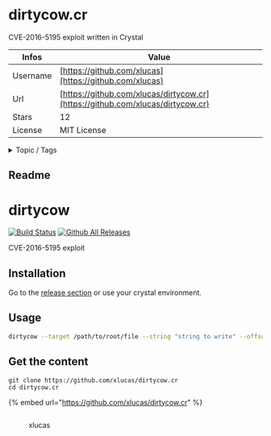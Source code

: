 # dirtycow.cr

CVE-2016-5195 exploit written in Crystal

| Infos    | Value                                                              |
| -------- | -------------------------------------------------------------------|
| Username | [https://github.com/xlucas](https://github.com/xlucas) |
| Url      | [https://github.com/xlucas/dirtycow.cr](https://github.com/xlucas/dirtycow.cr)                                               |
| Stars    | 12                                                          |
| License  | MIT License                                                        |

<details>

<summary>Topic / Tags</summary>



</details>

## Readme

# dirtycow 

[![Build Status](https://travis-ci.org/xlucas/dirtycow.cr.svg?branch=master)](https://travis-ci.org/xlucas/dirtycow.cr)
[![Github All Releases](https://img.shields.io/github/downloads/xlucas/dirtycow.cr/total.svg)](https://github.com/xlucas/dirtycow.cr/releases)

CVE-2016-5195 exploit


## Installation

Go to the [release section](https://github.com/xlucas/dirtycow.cr/releases) or use your crystal environment.

## Usage

```bash
dirtycow --target /path/to/root/file --string "string to write" --offset <offset_in_file>
```



## Get the content

```
git clone https://github.com/xlucas/dirtycow.cr
cd dirtycow.cr
```

{% embed url="https://github.com/xlucas/dirtycow.cr" %}

<figure><img src="https://avatars.githubusercontent.com/u/2470398?v=4" alt=""><figcaption><p>xlucas</p></figcaption></figure>
